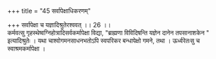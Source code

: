 +++
title = "45 सर्वापेक्षाधिकरणम्"

+++
सर्वापेक्षा च यज्ञादिश्रुतेरश्ववत् ।। 26 ।।   
कर्मवत्सु गृहस्थेष्वग्निहोत्रादिसर्वकर्मापेक्षा विद्या, "ब्राह्मणा विविदिषन्ति यज्ञेन दानेन तपसानाशकेन " इत्यादिश्रुतेः । यथा चाश्वोगमनसाधनभतोऽपि स्वपरिकर बन्धापेक्षो गमने, तथा । ऊर्ध्वरेतःसु च स्वाश्रमकर्मापेक्षा ।
